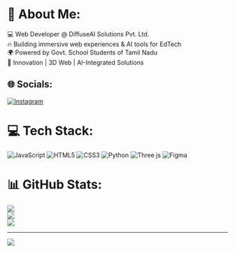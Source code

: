 # 💫 About Me:
💻 Web Developer @ DiffuseAI Solutions Pvt. Ltd.  <br>🔥 Building immersive web experiences & AI tools for EdTech  <br>🌍 Powered by Govt. School Students of Tamil Nadu  <br>🚀 Innovation | 3D Web | AI-Integrated Solutions<br>


## 🌐 Socials:
[![Instagram](https://img.shields.io/badge/Instagram-%23E4405F.svg?logo=Instagram&logoColor=white)](https://instagram.com/itx__.deva) 

# 💻 Tech Stack:
![JavaScript](https://img.shields.io/badge/javascript-%23323330.svg?style=for-the-badge&logo=javascript&logoColor=%23F7DF1E) ![HTML5](https://img.shields.io/badge/html5-%23E34F26.svg?style=for-the-badge&logo=html5&logoColor=white) ![CSS3](https://img.shields.io/badge/css3-%231572B6.svg?style=for-the-badge&logo=css3&logoColor=white) ![Python](https://img.shields.io/badge/python-3670A0?style=for-the-badge&logo=python&logoColor=ffdd54) ![Three js](https://img.shields.io/badge/threejs-black?style=for-the-badge&logo=three.js&logoColor=white) ![Figma](https://img.shields.io/badge/figma-%23F24E1E.svg?style=for-the-badge&logo=figma&logoColor=white)
# 📊 GitHub Stats:
![](https://github-readme-stats.vercel.app/api?username=dwva&theme=dark&hide_border=false&include_all_commits=false&count_private=false)<br/>
![](https://nirzak-streak-stats.vercel.app/?user=dwva&theme=dark&hide_border=false)<br/>
![](https://github-readme-stats.vercel.app/api/top-langs/?username=dwva&theme=dark&hide_border=false&include_all_commits=false&count_private=false&layout=compact)

---
[![](https://visitcount.itsvg.in/api?id=dwva&icon=0&color=0)](https://visitcount.itsvg.in)

<!-- Proudly created with GPRM ( https://gprm.itsvg.in ) -->
